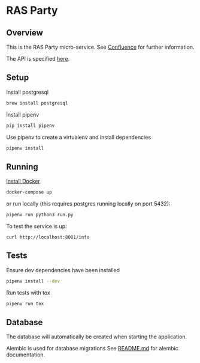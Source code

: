 # RAS Party

## Overview
This is the RAS Party micro-service. See [Confluence] for further information.

The API is specified [here](./API.md).

## Setup
Install postgresql
```bash
brew install postgresql
```

Install pipenv
```bash
pip install pipenv
```

Use pipenv to create a virtualenv and install dependencies
```bash
pipenv install
```

## Running

[Install Docker](https://docs.docker.com/engine/installation/)
```bash
docker-compose up
```

or run locally (this requires postgres running locally on port 5432):
```bash
pipenv run python3 run.py
```



To test the service is up:

```
curl http://localhost:8081/info
```

## Tests
Ensure dev dependencies have been installed
```bash
pipenv install --dev
```

Run tests with tox
```bash
pipenv run tox
```

## Database

The database will automatically be created when starting the application.

Alembic is used for database migrations
See [README.md](https://github.com/ONSdigital/ras-party/blob/master/migrations/README.md) for alembic documentation.


[Confluence]: https://digitaleq.atlassian.net/wiki/display/RASB/Party
[tox]: https://tox.readthedocs.io/en/latest/
